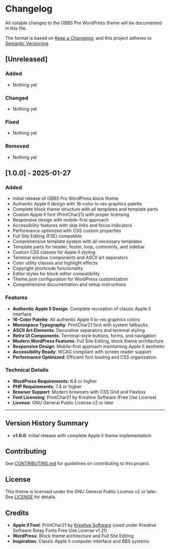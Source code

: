 # Changelog

All notable changes to the GBBS Pro WordPress theme will be documented in this file.

The format is based on [Keep a Changelog](https://keepachangelog.com/en/1.0.0/),
and this project adheres to [Semantic Versioning](https://semver.org/spec/v2.0.0.html).

## [Unreleased]

### Added
- Nothing yet

### Changed
- Nothing yet

### Fixed
- Nothing yet

### Removed
- Nothing yet

## [1.0.0] - 2025-01-27

### Added
- Initial release of GBBS Pro WordPress block theme
- Authentic Apple II design with 16-color lo-res graphics palette
- Complete block theme structure with all templates and template parts
- Custom Apple II font (PrintChar21) with proper licensing
- Responsive design with mobile-first approach
- Accessibility features with skip links and focus indicators
- Performance optimized with CSS custom properties
- Full Site Editing (FSE) compatible
- Comprehensive template system with all necessary templates
- Template parts for header, footer, loop, comments, and sidebar
- Custom CSS classes for Apple II styling
- Terminal window components and ASCII art separators
- Color utility classes and highlight effects
- Copyright shortcode functionality
- Editor styles for block editor compatibility
- Theme.json configuration for WordPress customization
- Comprehensive documentation and setup instructions

### Features
- **Authentic Apple II Design**: Complete recreation of classic Apple II interface
- **16-Color Palette**: All authentic Apple II lo-res graphics colors
- **Monospace Typography**: PrintChar21 font with system fallbacks
- **ASCII Art Elements**: Decorative separators and terminal styling
- **Retro UI Components**: Terminal-style buttons, forms, and navigation
- **Modern WordPress Features**: Full Site Editing, block theme architecture
- **Responsive Design**: Mobile-first approach maintaining Apple II aesthetic
- **Accessibility Ready**: WCAG compliant with screen reader support
- **Performance Optimized**: Efficient font loading and CSS organization

### Technical Details
- **WordPress Requirements**: 6.8 or higher
- **PHP Requirements**: 7.4 or higher
- **Browser Support**: Modern browsers with CSS Grid and Flexbox
- **Font Licensing**: PrintChar21 by Kreative Software (Free Use License)
- **License**: GNU General Public License v2 or later

---

## Version History Summary

- **v1.0.0**: Initial release with complete Apple II theme implementation

## Contributing

See [CONTRIBUTING.md](CONTRIBUTING.md) for guidelines on contributing to this project.

## License

This theme is licensed under the GNU General Public License v2 or later. See [LICENSE](LICENSE) for details.

## Credits

- **Apple II Font**: PrintChar21 by [Kreative Software](https://www.kreativekorporation.com/) (used under Kreative Software Relay Fonts Free Use License v1.2f)
- **WordPress**: Block theme architecture and Full Site Editing
- **Inspiration**: Classic Apple II computer interface and BBS systems
